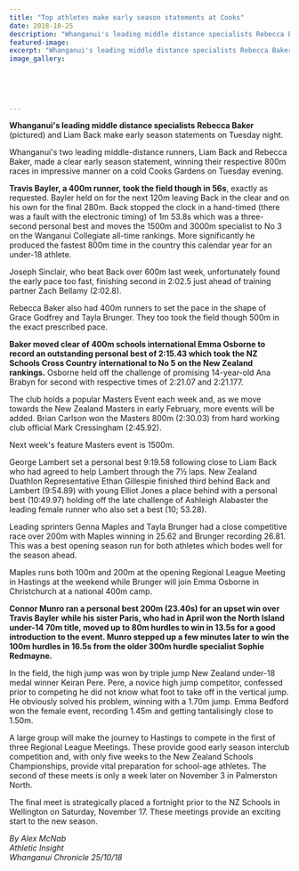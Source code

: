 ```yaml
---
title: "Top athletes make early season statements at Cooks"
date: 2018-10-25
description: "Whanganui's leading middle distance specialists Rebecca Baker (pictured) & Liam Back make early season statements..."
featured-image: 
excerpt: "Whanganui's leading middle distance specialists Rebecca Baker & Liam Back make early season statements on Tuesday night."
image_gallery:
    
    
    
    
    
---
```


<p><span><strong>Whanganui's leading middle distance specialists</strong> <span><strong>Rebecca Baker</strong> (pictured) and&nbsp;</span>Liam Back make early season statements on Tuesday night.</span></p>
<p class="element element-paragraph">Whanganui's two leading middle-distance runners, Liam Back and Rebecca Baker, made a clear early season statement, winning their respective 800m races in impressive manner on a cold Cooks Gardens on Tuesday evening.</p>
<p class="element element-paragraph"><strong>Travis Bayler, a 400m runner, took the field though in 56s</strong>, exactly as requested. Bayler held on for the next 120m leaving Back in the clear and on his own for the final 280m. Back stopped the clock in a hand-timed (there was a fault with the electronic timing) of 1m 53.8s which was a three-second personal best and moves the 1500m and 3000m specialist to No 3 on the Wanganui Collegiate all-time rankings. More significantly he produced the fastest 800m time in the country this calendar year for an under-18 athlete.</p>
<p class="element element-paragraph">Joseph Sinclair, who beat Back over 600m last week, unfortunately found the early pace too fast, finishing second in 2:02.5 just ahead of training partner Zach Bellamy (2:02.8).</p>
<p class="element element-paragraph">Rebecca Baker also had 400m runners to set the pace in the shape of Grace Godfrey and Tayla Brunger. They too took the field though 500m in the exact prescribed pace.</p>
<p class="element element-paragraph"><strong>Baker moved clear of 400m schools international Emma Osborne to record an outstanding personal best of 2:15.43 which took the NZ Schools Cross Country international to No 5 on the New Zealand rankings.</strong> Osborne held off the challenge of promising 14-year-old Ana Brabyn for second with respective times of 2:21.07 and 2:21.177.</p>
<p class="element element-paragraph">The club holds a popular Masters Event each week and, as we move towards the New Zealand Masters in early February, more events will be added. Brian Carlson won the Masters 800m (2:30.03) from hard working club official Mark Cressingham (2:45.92).</p>
<p class="element element-paragraph">Next week's feature Masters event is 1500m.</p>
<p class="element element-paragraph">George Lambert set a personal best 9:19.58 following close to Liam Back who had agreed to help Lambert through the 7&frac12; laps. New Zealand Duathlon Representative Ethan Gillespie finished third behind Back and Lambert (9:54.89) with young Elliot Jones a place behind with a personal best (10:49.97) holding off the late challenge of Ashleigh Alabaster the leading female runner who also set a best (10; 53.28).</p>
<p class="element element-paragraph">Leading sprinters Genna Maples and Tayla Brunger had a close competitive race over 200m with Maples winning in 25.62 and Brunger recording 26.81. This was a best opening season run for both athletes which bodes well for the season ahead.</p>
<p class="element element-paragraph">Maples runs both 100m and 200m at the opening Regional League Meeting in Hastings at the weekend while Brunger will join Emma Osborne in Christchurch at a national 400m camp.</p>
<p class="element element-paragraph"><strong>Connor Munro ran a personal best 200m (23.40s) for an upset win over Travis Bayler</strong> <strong>while his sister Paris, who had in April won the North Island under-14 70m title, moved up to 80m hurdles to win in 13.5s for a good introduction to the event. Munro stepped up a few minutes later to win the 100m hurdles in 16.5s from the older 300m hurdle specialist Sophie Redmayne.</strong></p>
<p class="element element-paragraph">In the field, the high jump was won by triple jump New Zealand under-18 medal winner Keiran Pere. Pere, a novice high jump competitor, confessed prior to competing he did not know what foot to take off in the vertical jump. He obviously solved his problem, winning with a 1.70m jump. Emma Bedford won the female event, recording 1.45m and getting tantalisingly close to 1.50m.</p>
<p class="element element-paragraph">A large group will make the journey to Hastings to compete in the first of three Regional League Meetings. These provide good early season interclub competition and, with only five weeks to the New Zealand Schools Championships, provide vital preparation for school-age athletes. The second of these meets is only a week later on November 3 in Palmerston North.</p>
<p class="element element-paragraph">The final meet is strategically placed a fortnight prior to the NZ Schools in Wellington on Saturday, November 17. These meetings provide an exciting start to the new season.</p>
<p class="element element-paragraph"><em>By Alex McNab</em><br /><em>Athletic Insight</em><br /><em>Whanganui Chronicle 25/10/18</em></p>

